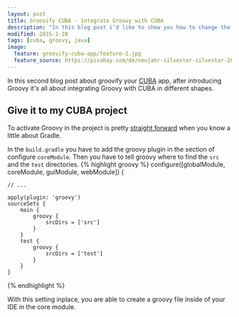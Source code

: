 ```yaml
---
layout: post
title: Groovify CUBA - Integrate Groovy with CUBA
description: "In this blog post i’d like to show you how to change the normal Java CUBA App to a Groovy CUBA App to increase the developer productivity even further"
modified: 2015-1-20
tags: [cuba, groovy, java]
image:
  feature: groovify-cuba-app/feature-2.jpg
  feature_source: https://pixabay.com/de/neujahr-silvester-silvester-2015-1090770/
---
```


In this second blog post about groovify your [CUBA](https://www.cuba-platform.com/) app, after introducing Groovy it's all about integrating Groovy with CUBA in different shapes.


<!-- more -->

## Give it to my CUBA project

To activate Groovy in the project is pretty [straight forward](https://www.cuba-platform.com/support/topic/using-groovy-to-implement-a-service-interface) when you know a little about Gradle. 

In the <code>build.gradle</code> you have to add the groovy plugin in the section of configure <code>coreModule</code>. Then you have to tell groovy where to find the <code>src</code> and the <code>test</code> directories.
{% highlight groovy %}
configure([globalModule, coreModule, guiModule, webModule]) {
    
    // ...

    apply(plugin: 'groovy')
    sourceSets {
        main {
            groovy {
                srcDirs = ['src']
            }
        }
        test {
            groovy {
                srcDirs = ['test']
            }
        }
    }
{% endhighlight %}

With this setting inplace, you are able to create a groovy file inside of your IDE in the core module.
